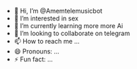 - 👋 Hi, I’m @Amemtelemusicbot
- 👀 I’m interested in sex
- 🌱 I’m currently learning more more Ai
- 💞️ I’m looking to collaborate on telegram 
- 📫 How to reach me ...
- 😄 Pronouns: ...
- ⚡ Fun fact: ...

<!---
Amemtelemusicbot/Amemtelemusicbot is a ✨ special ✨ repository because its `README.md` (this file) appears on your GitHub profile.
You can click the Preview link to take a look at your changes.
--->
